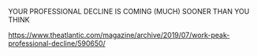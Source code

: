 YOUR PROFESSIONAL DECLINE IS COMING (MUCH) SOONER THAN YOU THINK

https://www.theatlantic.com/magazine/archive/2019/07/work-peak-professional-decline/590650/